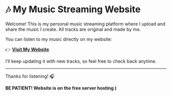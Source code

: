 # 🎶 My Music Streaming Website

Welcome! This is my personal music streaming platform where I upload and share the music I create. All tracks are original and made by me.

You can listen to my music directly on my website:

👉 **[Visit My Website](https://music-steps.vercel.app/)**

I’ll keep updating it with new tracks, so feel free to check back anytime.

---

Thanks for listening! 🎧

**BE PATIENT! Website is on the free server hosting )**
